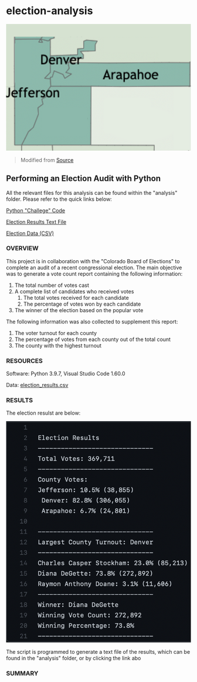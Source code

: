 # election-analysis


![alt text](https://github.com/farwaali08/election-analysis/blob/b1b9ead30a91209ad88af31be0546a19e972f3fd/analysis/Counties.png)
> Modified from [Source](https://coloradosun.com/2021/06/09/colorado-vaccination-rates/)

## Performing an Election Audit with Python

All the relevant files for this analysis can be found within the "analysis" folder. Please refer to the quick links below:

[Python "Challege" Code](https://github.com/farwaali08/election-analysis/blob/7d21a6e0653389dd9c168989e4d69f00f83b0ac5/analysis/PyPoll_Challenge.py)

[Election Results Text File](https://github.com/farwaali08/election-analysis/blob/7d21a6e0653389dd9c168989e4d69f00f83b0ac5/analysis/election_analysis.txt)

[Election Data (CSV)](https://github.com/farwaali08/election-analysis/blob/7d21a6e0653389dd9c168989e4d69f00f83b0ac5/analysis/election_results.csv)



### **OVERVIEW**

This project is in collaboration with the "Colorado Board of Elections" to complete an audit of a recent congressional election. The main objective was to generate a vote count report containing the following information:

1. The total number of votes cast
2. A complete list of candidates who received votes
   1. The total votes received for each candidate 
   2. The percentage of votes won by each candidate
4. The winner of the election based on the popular vote

The following information was also collected to supplement this report:

1. The voter turnout for each county
2. The percentage of votes from each county out of the total count
3. The county with the highest turnout


### **RESOURCES**

Software: Python 3.9.7, Visual Studio Code 1.60.0 

Data: [election_results.csv](https://github.com/farwaali08/election-analysis/blob/7d21a6e0653389dd9c168989e4d69f00f83b0ac5/analysis/election_results.csv)

### **RESULTS**

The election resulst are below:

![alt text](https://github.com/farwaali08/election-analysis/blob/95a3750fe8da32aea512a84f10e19d1302f18898/analysis/election%20results.png)

The script is programmed to generate a text file of the results, which can be found in the "analysis" folder, or by clicking the link abo

### **SUMMARY**

